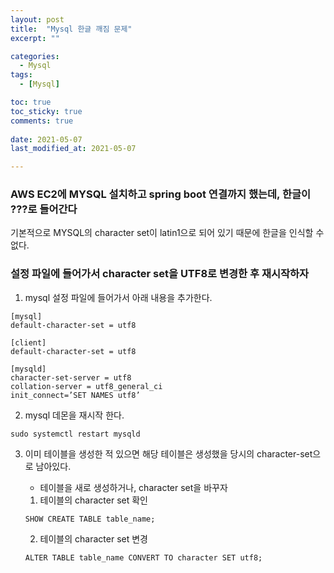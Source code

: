 ```yaml
---
layout: post
title:  "Mysql 한글 깨짐 문제"
excerpt: ""

categories:
  - Mysql
tags:
  - [Mysql]

toc: true
toc_sticky: true
comments: true
 
date: 2021-05-07
last_modified_at: 2021-05-07

---
```


### AWS EC2에 MYSQL 설치하고 spring boot 연결까지 했는데, 한글이 ???로 들어간다

기본적으로 MYSQL의 character set이 latin1으로 되어 있기 때문에 한글을 인식할 수 없다.

### 설정 파일에 들어가서 character set을 UTF8로 변경한 후 재시작하자

1. mysql 설정 파일에 들어가서 아래 내용을 추가한다.

```
[mysql]
default-character-set = utf8

[client]
default-character-set = utf8

[mysqld]
character-set-server = utf8
collation-server = utf8_general_ci
init_connect=’SET NAMES utf8’
```

2. mysql 데몬을 재시작 한다.

```
sudo systemctl restart mysqld
```

3. 이미 테이블을 생성한 적 있으면 해당 테이블은 생성했을 당시의 character-set으로 남아있다.

   - 테이블을 새로 생성하거나, character set을 바꾸자

   1. 테이블의 character set 확인

   ```
   SHOW CREATE TABLE table_name; 
   ```

   2. 테이블의 character set 변경

   ```
   ALTER TABLE table_name CONVERT TO character SET utf8;
   ```

   

